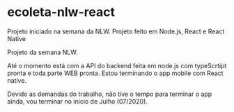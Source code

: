# ecoleta-nlw-react
Projeto iniciado na semana da NLW. Projeto feito em Node.js, React e React Native

Projeto da semana NLW.

Até o momento está com a API do backend feita em node.js com typeScrtipt pronta e toda parte WEB pronta.
Estou terminando o app mobile com React native.

Devido as demandas do trabalho, não tive o tempo para terminar o app ainda, vou terminar no inicio de Julho (07/2020).
